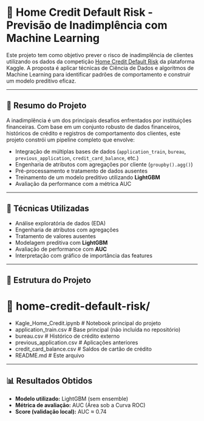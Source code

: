 # 🏦 Home Credit Default Risk - Previsão de Inadimplência com Machine Learning

Este projeto tem como objetivo prever o risco de inadimplência de clientes utilizando os dados da competição [Home Credit Default Risk](https://www.kaggle.com/competitions/home-credit-default-risk) da plataforma Kaggle. A proposta é aplicar técnicas de Ciência de Dados e algoritmos de Machine Learning para identificar padrões de comportamento e construir um modelo preditivo eficaz.

---

## 📘 Resumo do Projeto

A inadimplência é um dos principais desafios enfrentados por instituições financeiras. Com base em um conjunto robusto de dados financeiros, históricos de crédito e registros de comportamento dos clientes, este projeto constrói um pipeline completo que envolve:

- Integração de múltiplas bases de dados (`application_train`, `bureau`, `previous_application`, `credit_card_balance`, etc.)
- Engenharia de atributos com agregações por cliente (`groupby().agg()`)
- Pré-processamento e tratamento de dados ausentes
- Treinamento de um modelo preditivo utilizando **LightGBM**
- Avaliação da performance com a métrica AUC

---

## 🧠 Técnicas Utilizadas

- Análise exploratória de dados (EDA)
- Engenharia de atributos com agregações
- Tratamento de valores ausentes
- Modelagem preditiva com **LightGBM**
- Avaliação de performance com **AUC**
- Interpretação com gráfico de importância das features

---

## 📂 Estrutura do Projeto
# 📁 home-credit-default-risk/
- Kagle_Home_Credit.ipynb # Notebook principal do projeto
- application_train.csv # Base principal (não incluída no repositório)
- bureau.csv # Histórico de crédito externo
- previous_application.csv # Aplicações anteriores
- credit_card_balance.csv # Saldos de cartão de crédito
- README.md # Este arquivo
---

## 📊 Resultados Obtidos

- **Modelo utilizado:** LightGBM (sem ensemble)
- **Métrica de avaliação:** AUC (Área sob a Curva ROC)
- **Score (validação local):** AUC ≈ 0.74
